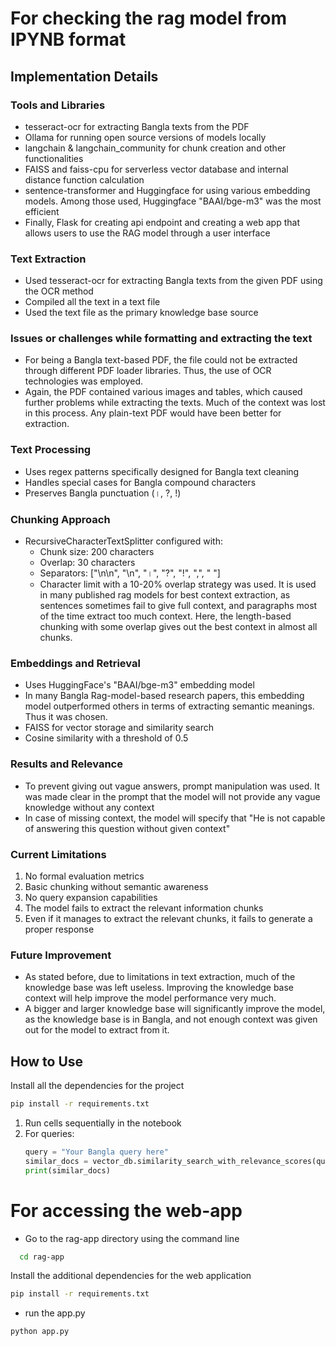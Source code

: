 # For checking the rag model from IPYNB format

## Implementation Details

### Tools and Libraries
- tesseract-ocr for extracting Bangla texts from the PDF
- Ollama for running open source versions of models locally
- langchain & langchain_community for chunk creation and other functionalities
- FAISS and faiss-cpu for serverless vector database and internal distance function calculation
- sentence-transformer and Huggingface for using various embedding models. Among those used, Huggingface "BAAI/bge-m3" was the most efficient
- Finally, Flask for creating api endpoint and creating a web app that allows users to use the RAG model through a user interface

### Text Extraction
- Used tesseract-ocr for extracting Bangla texts from the given PDF using the OCR method
- Compiled all the text in a text file 
- Used the text file as the primary knowledge base source

### Issues or challenges while formatting and extracting the text
- For being a Bangla text-based PDF, the file could not be extracted through different PDF loader libraries. Thus, the use of OCR technologies was employed.
- Again, the PDF contained various images and tables, which caused further problems while extracting the texts. Much of the context was lost in this process. Any plain-text PDF would have been better for extraction.


### Text Processing
- Uses regex patterns specifically designed for Bangla text cleaning
- Handles special cases for Bangla compound characters
- Preserves Bangla punctuation (।, ?, !)

### Chunking Approach
- RecursiveCharacterTextSplitter configured with:
  - Chunk size: 200 characters
  - Overlap: 30 characters
  - Separators: ["\n\n", "\n", "।", "?", "!", ",", " "]
  - Character limit with a 10-20% overlap strategy was used. It is used in many published rag models for best context extraction, as sentences sometimes fail to give full context, and paragraphs most of the time extract too much context. Here, the length-based chunking with some overlap gives out the best context in almost all chunks.

### Embeddings and Retrieval
- Uses HuggingFace's "BAAI/bge-m3" embedding model
- In many Bangla Rag-model-based research papers, this embedding model outperformed others in terms of extracting semantic meanings. Thus it was chosen.
- FAISS for vector storage and similarity search
- Cosine similarity with a threshold of 0.5

### Results and Relevance
- To prevent giving out vague answers, prompt manipulation was used. It was made clear in the prompt that the model will not provide any vague knowledge without any context
- In case of missing context, the model will specify that "He is not capable of answering this question without given context"


### Current Limitations
1. No formal evaluation metrics
2. Basic chunking without semantic awareness
3. No query expansion capabilities
4. The model fails to extract the relevant information chunks 
5. Even if it manages to extract the relevant chunks, it fails to generate a proper response


### Future Improvement
- As stated before, due to limitations in text extraction, much of the knowledge base was left useless. Improving the knowledge base context will help improve the model performance very much.
- A bigger and larger knowledge base will significantly improve the model, as the knowledge base is in Bangla, and not enough context was given out for the model to extract from it.




## How to Use
Install all the dependencies for the project
```bash
pip install -r requirements.txt
```

1. Run cells sequentially in the notebook
2. For queries:
   ```python
   query = "Your Bangla query here"
   similar_docs = vector_db.similarity_search_with_relevance_scores(query)
   print(similar_docs)

   ```

# For accessing the web-app
- Go to the rag-app directory using the command line
```bash
  cd rag-app
```

Install the additional dependencies for the web application
```bash
pip install -r requirements.txt
```

- run the app.py
```bash
python app.py
```
